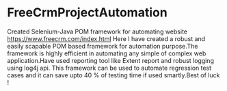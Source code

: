 # FreeCrmProjectAutomation
Created Selenium-Java POM framework for automating website https://www.freecrm.com/index.html
Here I have created a robust and easily scapable POM based framework for automation purpose.The framework is highly efficient in automating any simple of complex
web application.Have used reporting tool like Extent report and robust logging using log4j api. This framework can be used to automate regression test cases
and it can save upto 40 % of testing time if used smartly.Best of luck !
